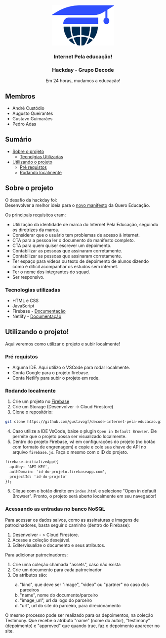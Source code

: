 <!-- PROJECT LOGO -->
<br />
<p align="center">
  <a href="https://github.com/gustavogf/decode-internet-pela-educacao">
    <img src="media/Logo_Internet_pela_Educacao_icon_1.png" alt="Logo" width="200" height="130">
  </a>

  <h3 align="center">Internet Pela educação!</h3>
  <h3 align="center">Hackday - Grupo Decode</h3>

  <p align="center">
    Em 24 horas, mudamos a educação!
  </p>
</p>

## Membros
* André Custódio
* Augusto Queirantes
* Gustavo Guimarães
* Pedro Adas

<!-- TABLE OF CONTENTS -->
## Sumário

* [Sobre o projeto](#sobre-o-projeto)
  * [Tecnolgias Utilizadas](#tecnologias-utilizadas)
* [Utilizando o projeto](#utilizando-o-projeto)
  * [Pré requistos](#pré-requistos)
  * [Rodando localmente](#rodando-localmente)

<!-- SOBRE O PROJETO -->
## Sobre o projeto
<p>
  O desafio da hackday foi: <br>
  Desenvolver a melhor ideia para o <a href="https://internetpelaeducacao.com.br/">novo manifesto</a> da Quero Educação. <br>

  Os principais requisitos eram:
  <ul style="list-style-type:square">
    <li> Utilização da identidade de marca do Internet Pela Educação, seguindo os diretrizes da marca. </li>
    <li> Considerar que o usuário tem problemas de acesso à internet. </li>
    <li> CTA para a pessoa ler o documento do manifesto completo. </li>
    <li> CTA para quem quiser escrever um depoimento. </li>
    <li> Contabilizar as pessoas que assinaram corretamente. </li>
    <li> Contabilizar as pessoas que assinaram corretamente. </li>
    <li> Ter espaço para vídeos ou texto de depoimento de alunos dizendo como é difícil acompanhar os estudos sem internet. </li>
    <li> Ter o nome dos integrantes do squad. </li>
    <li> Ser responsivo. </li>
  </ul>
</p>

### Tecnologias utilizadas
* HTML e CSS
* JavaScript
* Firebase - [Documentação](https://firebase.google.com/docs/)
* Netlify - [Documentação](https://docs.netlify.com/)

<!-- Utilização -->
## Utilizando o projeto!

<p> Aqui veremos como utilizar o projeto e subir localmente! </p>

### Pré requistos
* Alguma IDE. Aqui utilizo o VSCode para rodar localmente.
* Conta Google para o projeto firebase.
* Conta Netlify para subir o projeto em rede.

### Rodando localmente

1. Crie um projeto no [Firebase](https://firebase.google.com/products/firestore?hl=pt)
2. Crie um Storage (Desenvolver -> Cloud Firestore)
3. Clone o repositório:
```sh
git clone https://github.com/gustavogf/decode-internet-pela-educacao.git
```
4. Caso utilize a IDE VsCode, baixe o plugin `Open in Default Browser`. Ele permite que o projeto possa ser visualizado localmente.
5. Dentro do projeto Firebase, vá em configurações do projeto (no botão com formato de engrenagem) e copie e cole sua chave de API no arquivo `firebase.js`. Faça o mesmo com o ID do projeto.
```JS
firebase.initializeApp({
  apiKey: 'API-KEY',
  authDomain: 'id-do-projeto.firebaseapp.com',
  projectId: 'id-do-projeto'
});
```
5. Clique com o botão direito em `index.html` e selecione "Open in default Browser". Pronto, o projeto será aberto localmente em seu navegador!

### Acessando as entradas no banco NoSQL
<p>
  Para acessar os dados salvos, como as assinaturas e imagens de patrocinadores, basta seguir o caminho (dentro do Firebase):
  <ol>
    <li> Desenvolver - > Cloud Firestore. </li>
    <li> Acesse a coleção desejável. </li>
    <li> Edite/visualize o documento e seus atributos.</li>
  </ol>
  Para adicionar patrocinadores:
  <ol>
    <li> Crie uma coleção chamada "assets", caso não exista </li>
    <li> Crie um documento para cada patrocinador </li>
    <li> Os atributos são: </li>
    <ol type="a">
      <li>"kind", que deve ser "image", "video" ou "partner" no caso dos parceiros </li>
      <li>"name", nome do documento/parceiro </li>
      <li>"image_url", url da logo do parceiro </li>
      <li>"url", url do site do parceiro, para direcionamento </li>
    </ol>
  </ol>
  O mesmo processo pode ser realizado para os depoimentos, na coleção Testimony. Que recebe o atributo "name" (nome do autor), "testimony" (depoimento) e "approved" que quando true, faz o depoimento aparecer no site.
</p>
